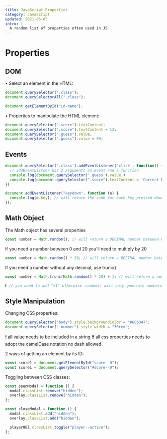 ```yaml
---
title: JavaScript Properties
category: JavaScript
updated: 2021-05-03
intro: |
  A random list of properties often used in JS
---
```


# Properties

## DOM

• Select an element in the HTML:

```js
document.querySelector(".class");
document.querySelectorAll(".class");

document.getElementById("id-name");
```

• Properties to manipulate the HTML element:

```js
document.querySelector(".score").textContent;
document.querySelector(".score").textContent = 13;
document.querySelector(".guess").value;
document.querySelector(".guess").value = 99;
```

## Events

```js
document.querySelector('.class').addEventListener('click', function() {
  // addEventListner has 2 arguments an event and a function
  console.log(document.querySelector('.guess').value;)
  console.log(document.querySelector(".score").textContent = 'Correct Number!';)
})
```

```js
document.addEventListener("keydown", function (e) {
  console.log(e.key); // will return the code for each key pressed down
});
```

## Math Object

The Math object has several properties

```js
const number = Math.random(); // will return a DECIMAL number between 0 and 1
```

If you need a number between 0 and 20 you'll need to multiply by 20

```js
const number = Math.random() * 20; // will return a DECIMAL number between 0 and 20
```

If you need a number without any decimal, use trunc()

```js
const number = Math.trunc(Math.random() * 20) + 1; // will return a number between 0 and 20

❗ // you need to add "+1" otherwise random() will only generate numbers between 0 and 19
```

## Style Manipulation

Changing CSS properties:

```js
document.querySelector("body").style.backgroundColor = "#60b347";
document.querySelector(".number").style.width = "30rem";
```

❗ all value needs to be included in a string
❗❗ all css properties needs to adopt the camelCase notation no dash allowed

2 ways of getting an element by its ID:

```js
const score1 = document.getElementById("score--0");
const score1 = document.querySelector("#score--0");
```

Toggling between CSS classes:

```js
const openModal = function () {
  modal.classList.remove("hidden");
  overlay.classList.remove("hidden");
};

const closeModal = function () {
  modal.classList.add("hidden");
  overlay.classList.add("hidden");

  player0El.classList.toggle("player--active");
};
```
